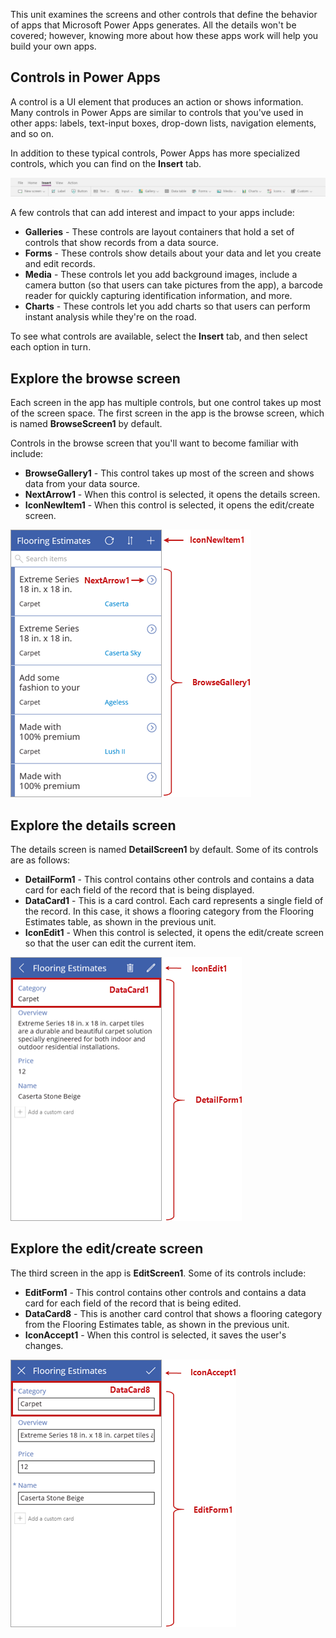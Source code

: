 This unit examines the screens and other controls that define the behavior of apps that Microsoft Power Apps generates. All the details won't be covered; however, knowing more about how these apps work will help you build your own apps.

## Controls in Power Apps
A control is a UI element that produces an action or shows information. Many controls in Power Apps are similar to controls that you've used in other apps: labels, text-input boxes, drop-down lists, navigation elements, and so on.

In addition to these typical controls, Power Apps has more specialized controls, which you can find on the **Insert** tab.

![Screenshot of the insert ribbon for Power Apps Studio.](../media/powerapps-ribbon-controls.png)

A few controls that can add interest and impact to your apps include:

- **Galleries** - These controls are layout containers that hold a set of controls that show records from a data source.
- **Forms** - These controls show details about your data and let you create and edit records.
- **Media** - These controls let you add background images, include a camera button (so that users can take pictures from the app), a barcode reader for quickly capturing identification information, and more.
- **Charts** - These controls let you add charts so that users can perform instant analysis while they're on the road.

To see what controls are available, select the **Insert** tab, and then select each option in turn.

## Explore the browse screen

Each screen in the app has multiple controls, but one control takes up most of the screen space. The first screen in the app is the browse screen, which is named **BrowseScreen1** by default.

Controls in the browse screen that you'll want to become familiar with include:

- **BrowseGallery1** - This control takes up most of the screen and shows data from your data source.
- **NextArrow1** - When this control is selected, it opens the details screen.
- **IconNewItem1** - When this control is selected, it opens the edit/create screen.

![Screenshot of the browse screen with controls in studio.](../media/powerapps-browse-screen.png)

## Explore the details screen
The details screen is named **DetailScreen1** by default. Some of its controls are as follows:

- **DetailForm1** - This control contains other controls and contains a data card for each field of the record that is being displayed. 
- **DataCard1** - This is a card control. Each card represents a single field of the record. In this case, it shows a flooring 
category from the Flooring Estimates table, as shown in the previous unit.
- **IconEdit1** - When this control is selected, it opens the edit/create screen so that the user can edit the current item.

![Screenshot of the details screen with controls in studio.](../media/powerapps-details-screen.png)

## Explore the edit/create screen
The third screen in the app is **EditScreen1**. Some of its controls include:

- **EditForm1** - This control contains other controls and contains a data card for each field of the record that is being edited. 
- **DataCard8** - This is another card control that shows a flooring category from the Flooring Estimates table, as shown in the 
previous unit.
- **IconAccept1** - When this control is selected, it saves the user's changes.

![Screenshot of the Edit/create screen with controls in studio.](../media/powerapps-edit-screen.png)


